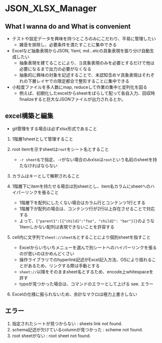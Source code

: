 # JSON_XLSX_Manager
## What I wanna do and What is convenient
  - テストや設定データを興味を持つところのみにこだわり、平易に管理したい
    - 雑音を排除し、必要条件を満たすことに集中できる
  - Excelなど抽象表現からJSON, Yaml, md...etcの具象表現を振り分け自動生成したい
    - 抽象表現を建てることにより、∃具象表現のみを必要とするだけで他は必要になるまで出力の必要がなくなる
    - 抽象的に興味の対象を記述することで、未認知含め∀具象表現はそれぞれの下層レイヤでの限定都合で整形することに集中できる
  - 小粒度ファイルを多人数にmap, reduceして作業の集中と並列化を図る
    - 例えば、初期化したexcelからsheetをばらして配って各自入力、回収時finalizeすると巨大なJSONファイルが出力されるとか。

## excel構築と編集
  - git管理をする場合は必ずxlsx形式であること

  1. 1階層1sheetとして管理すること

  2. root itemを示すsheetは`root`をシート名とすること

      - `-r sheet名`で指定、`-r`がない場合のみxlsxは`root`という名前のsheetを持たなければならない

  3. カラムはキーとして解釈されること

  4. 1階層下にitemを持たせる場合は別sheetとし、item名カラムにsheetへのハイパーリンクを張ること

      - 1階層下を配列にしたくない場合はカラム行とコンテンツ1行とする
      - 1階層下が配列の場合は、コンテンツ行が2行以上存在させることで対応する
      - よって、`{"parent1":[{"child1":"foo", "child2": "bar"}]}`のような1itemしかない配列は表現できないことを許容する

  5. cell内に文字列で`sheet://sheet名`とすることにより個別sheetを指すこと

      - Excelからいちいちメニューを選んで別シートへのハイパーリンクを張るのが思いのほかめんどくさい
      - 操作ライブラリでのhyperlink記述がExcel記入方法、OSにより揺れることがあるため、リンクする際は手動とする
      - `sheet://`以降をそのままsheet名とするため、encode上whitespaceを許す
      - typoが見つかった場合は、コマンドのエラーとして上げる see. エラー

  6. Excelの仕様に振られないため、余計なマクロは極力上書きしない

## エラー

  1. 指定されたシートが見つからない : sheets link not found.
  2. schema記述が欠けているcolumnが見つかった : scheme not found.
  3. root sheetがない : root sheet not found.
